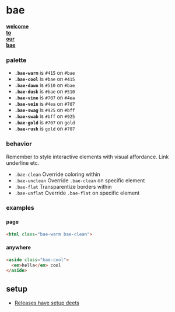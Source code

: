# bae

[<b>welcome<br>to<br>our<br>bae</b>](https://s9a.github.io/bae/)

### palette

- <b>`.bae-warm`</b> is `#415` on `#bae`
- <b>`.bae-cool`</b> is `#bae` on `#415`
- <b>`.bae-dawn`</b> is `#510` on `#bae`
- <b>`.bae-dusk`</b> is `#bae` on `#510`
- <b>`.bae-vine`</b> is `#707` on `#4ea`
- <b>`.bae-vein`</b> is `#4ea` on `#707`
- <b>`.bae-swag`</b> is `#925` on `#bff`
- <b>`.bae-swab`</b> is `#bff` on `#925`
- <b>`.bae-gold`</b> is `#707` on `gold`
- <b>`.bae-rush`</b> is `gold` on `#707`

### behavior

Remember to style interactive elements with visual affordance. Link underline etc.

- `.bae-clean` Override coloring within
- `.bae-unclean` Override `.bae-clean` on specific element
- `.bae-flat` Transparentize borders within
- `.bae-unflat` Override `.bae-flat` on specific element

### examples

#### page

```html
<html class="bae-warm bae-clean">
```

#### anywhere

```html
<aside class="bae-cool">
  <em>hella</em> cool
</aside>
```

## setup

- [Releases have setup deets](../../releases)
